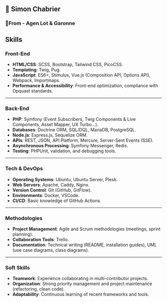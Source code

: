 ## 🧐 Simon Chabrier
### 📍From - Agen Lot & Garonne

## **Skills**

### **Front-End**  
- **HTML/CSS**: SCSS, Bootstrap, Tailwind CSS, PicoCSS.  
- **Templating**: Twig, Pug.  
- **JavaScript**: ES6+, Stimulus, Vue.js (Composition API, Options API), Webpack, Importmaps.  
- **Performance & Accessibility**: Front-end optimization, compliance with Opquast standards.  

---

### **Back-End**  
- **PHP**: Symfony (Event Subscribers, Twig Components & Live Components, Asset Mapper, UX Turbo...).  
- **Databases**: Doctrine ORM, SQL/DQL, MariaDB, PostgreSQL.  
- **Node.js**: Express.js, Sequelize ORM.  
- **APIs**: REST, JSON, API Platform, Mercure, Server-Sent Events (SSE).  
- **Asynchronous Processing**: Symfony Messenger, Redis.  
- **Testing**: PHPUnit, validation, and debugging tools.  

---

### **Tech & DevOps**  
- **Operating Systems**: Ubuntu, Ubuntu Server, Plesk.  
- **Web Servers**: Apache, Caddy, Nginx.  
- **Version Control**: Git (GitHub, GitFlow).  
- **Environments**: Docker, VSCode.  
- **CI/CD**: Basic knowledge of GitHub Actions.  

---

### **Methodologies**  
- **Project Management**: Agile and Scrum methodologies (meetings, sprint planning).  
- **Collaboration Tools**: Trello.  
- **Documentation**: Technical writing (README, installation guides), UML (use case diagrams, class diagrams).  

---

### **Soft Skills**  
- **Teamwork**: Experience collaborating in multi-contributor projects.  
- **Organization**: Strong priority management and project maintenance (refactoring, clean code).  
- **Adaptability**: Continuous learning of recent frameworks and tools.  

